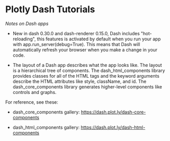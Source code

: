 # Plotly Dash Tutorials

_Notes on Dash apps_

- New in dash 0.30.0 and dash-renderer 0.15.0, Dash includes "hot-reloading", this features
  is activated by default when you run your app with app.run_server(debug=True). This means
  that Dash will automatically refresh your browser when you make a change in your code.

- The layout of a Dash app describes what the app looks like. The layout is a hierarchical tree of components. The dash_html_components library provides classes for all of the HTML tags and the keyword arguments describe the HTML attributes like style, className, and id. The dash_core_components library generates higher-level components like controls and graphs.

For reference, see these:

- dash_core_components gallery: https://dash.plot.ly/dash-core-components

- dash_html_components gallery: https://dash.plot.ly/dash-html-components
